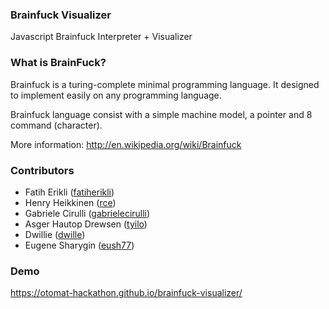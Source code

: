 ### Brainfuck Visualizer

Javascript Brainfuck Interpreter + Visualizer

### What is BrainFuck?

Brainfuck is a turing-complete minimal programming language. It designed to
 implement easily on any programming language.

Brainfuck language consist with a simple machine model, a pointer and 8
command (character).

More information:
<http://en.wikipedia.org/wiki/Brainfuck>

### Contributors

- Fatih Erikli ([fatiherikli](http://github.com/fatiherikli))
- Henry Heikkinen ([rce](https://github.com/rce))
- Gabriele Cirulli ([gabrielecirulli](https://github.com/gabrielecirulli))
- Asger Hautop Drewsen ([tyilo](https://github.com/Tyilo))
- Dwillie ([dwille](https://github.com/dwillie))
- Eugene Sharygin ([eush77](https://github.com/eush77))

### Demo
<https://otomat-hackathon.github.io/brainfuck-visualizer/>
